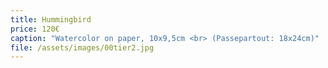 ```yaml
---
title: Hummingbird
price: 120€
caption: "Watercolor on paper, 10x9,5cm <br> (Passepartout: 18x24cm)" 
file: /assets/images/00tier2.jpg
---
```


